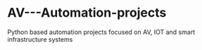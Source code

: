 # AV---Automation-projects
Python based automation projects focused on AV, IOT and smart infrastructure systems
